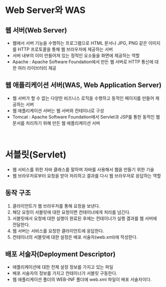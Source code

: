 # Web Server와 WAS

## 웹 서버(Web Server)

- 웹에서 서버 기능을 수행하는 프로그램으로 HTML 문서나 JPG, PNG 같은 이미지를 HTTP 프로토콜을 통해 웹 브라우저에 제공하는 서버
- 서버 내부의 이미 만들어져 있는 정적인 요소들을 화면에 제공하는 역할
- Apache : Apache Software Foundation에서 만든 웹 서버로 HTTP 통신에 대한 여러 라이브러리 제공

## 웹 애플리케이션 서버(WAS, Web Application Server)

- 웹 서버가 할 수 없는 다양한 비즈니스 로직을 수행하고 동적인 페이지를 만들어 제공하는 서버
- 웹 애플리케이션 서버는 웹 서버와 컨테이너로 구성
- Tomcat : Apache Software Foundation에서 Servlet과 JSP를 통한 동적인 웹 문서를 처리하기 위해 만든 웹 애플리케이션 서버

<br>

# 서블릿(Servlet)

- 웹 서비스를 위한 자바 클래스를 말하며 자바를 사용해서 웹을 만들기 위한 기술
- 웹 브라우저로부터 요청을 받아 처리하고 결과를 다시 웹 브라우저로 응답하는 역할

## 동작 구조

1. 클라이언트가 웹 브라우저를 통해 요청을 보낸다.
2. 해당 요청이 서블릿에 대한 요청이면 컨테이너에게 처리를 넘긴다.
3. 서블릿에서 요청에 대한 실행이 완료된 후에는 컨테이너가 실행 결과를 웹 서버에 전달한다.
4. 웹 서버는 서비스를 요청한 클라이언트에 응답한다.
5. 컨테이너의 서블릿에 대한 설정은 배포 서술자(web.xml)에 작성한다.

## 배포 서술자(Deployment Descriptor)

- 애플리케이션에 대한 전체 설정 정보를 가지고 있는 파일
- 배포 서술자의 정보를 가지고 컨테이너가 서블릿 구동한다.
- 웹 애플리케이션 폴더의 WEB-INF 폴더에 web.xml 파일이 배포 서술자이다.
